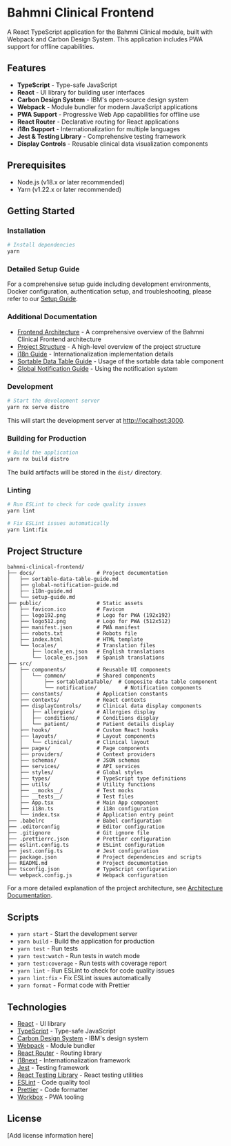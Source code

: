 # Bahmni Clinical Frontend

A React TypeScript application for the Bahmni Clinical module, built with Webpack and Carbon Design System. This application includes PWA support for offline capabilities.

## Features

- **TypeScript** - Type-safe JavaScript
- **React** - UI library for building user interfaces
- **Carbon Design System** - IBM's open-source design system
- **Webpack** - Module bundler for modern JavaScript applications
- **PWA Support** - Progressive Web App capabilities for offline use
- **React Router** - Declarative routing for React applications
- **i18n Support** - Internationalization for multiple languages
- **Jest & Testing Library** - Comprehensive testing framework
- **Display Controls** - Reusable clinical data visualization components

## Prerequisites

- Node.js (v18.x or later recommended)
- Yarn (v1.22.x or later recommended)

## Getting Started

### Installation

```bash
# Install dependencies
yarn
```

### Detailed Setup Guide

For a comprehensive setup guide including development environments, Docker configuration, authentication setup, and troubleshooting, please refer to our [Setup Guide](docs/setup-guide.md).

### Additional Documentation

- [Frontend Architecture](docs/architecture.md) - A comprehensive overview of the Bahmni Clinical Frontend architecture
- [Project Structure](docs/project-structure.md) - A high-level overview of the project structure
- [i18n Guide](docs/i18n-guide.md) - Internationalization implementation details
- [Sortable Data Table Guide](docs/sortable-data-table-guide.md) - Usage of the sortable data table component
- [Global Notification Guide](docs/global-notification-guide.md) - Using the notification system

### Development

```bash
# Start the development server
yarn nx serve distro
```

This will start the development server at [http://localhost:3000](http://localhost:3000).

### Building for Production

```bash
# Build the application
yarn nx build distro
```

The build artifacts will be stored in the `dist/` directory.

### Linting

```bash
# Run ESLint to check for code quality issues
yarn lint

# Fix ESLint issues automatically
yarn lint:fix
```

## Project Structure

```text
bahmni-clinical-frontend/
├── docs/                    # Project documentation
│   ├── sortable-data-table-guide.md
│   ├── global-notification-guide.md
│   ├── i18n-guide.md
│   └── setup-guide.md
├── public/                  # Static assets
│   ├── favicon.ico          # Favicon
│   ├── logo192.png          # Logo for PWA (192x192)
│   ├── logo512.png          # Logo for PWA (512x512)
│   ├── manifest.json        # PWA manifest
│   ├── robots.txt           # Robots file
│   ├── index.html           # HTML template
│   └── locales/             # Translation files
│       ├── locale_en.json   # English translations
│       └── locale_es.json   # Spanish translations
├── src/
│   ├── components/          # Reusable UI components
│   │   └── common/          # Shared components
│   │       ├── sortableDataTable/  # Composite data table component
│   │       └── notification/         # Notification components
│   ├── constants/           # Application constants
│   ├── contexts/            # React contexts
│   ├── displayControls/     # Clinical data display components
│   │   ├── allergies/       # Allergies display
│   │   ├── conditions/      # Conditions display
│   │   └── patient/         # Patient details display
│   ├── hooks/               # Custom React hooks
│   ├── layouts/             # Layout components
│   │   └── clinical/        # Clinical layout
│   ├── pages/               # Page components
│   ├── providers/           # Context providers
│   ├── schemas/             # JSON schemas
│   ├── services/            # API services
│   ├── styles/              # Global styles
│   ├── types/               # TypeScript type definitions
│   ├── utils/               # Utility functions
│   ├── __mocks__/           # Test mocks
│   ├── __tests__/           # Test files
│   ├── App.tsx              # Main App component
│   ├── i18n.ts              # i18n configuration
│   └── index.tsx            # Application entry point
├── .babelrc                 # Babel configuration
├── .editorconfig            # Editor configuration
├── .gitignore               # Git ignore file
├── .prettierrc.json         # Prettier configuration
├── eslint.config.ts         # ESLint configuration
├── jest.config.ts           # Jest configuration
├── package.json             # Project dependencies and scripts
├── README.md                # Project documentation
├── tsconfig.json            # TypeScript configuration
└── webpack.config.js        # Webpack configuration
```

For a more detailed explanation of the project architecture, see [Architecture Documentation](docs/architecture.md).

## Scripts

- `yarn start` - Start the development server
- `yarn build` - Build the application for production
- `yarn test` - Run tests
- `yarn test:watch` - Run tests in watch mode
- `yarn test:coverage` - Run tests with coverage report
- `yarn lint` - Run ESLint to check for code quality issues
- `yarn lint:fix` - Fix ESLint issues automatically
- `yarn format` - Format code with Prettier

## Technologies

- [React](https://react.dev/) - UI library
- [TypeScript](https://www.typescriptlang.org/) - Type-safe JavaScript
- [Carbon Design System](https://carbondesignsystem.com/) - IBM's design system
- [Webpack](https://webpack.js.org/) - Module bundler
- [React Router](https://reactrouter.com/) - Routing library
- [i18next](https://www.i18next.com/) - Internationalization framework
- [Jest](https://jestjs.io/) - Testing framework
- [React Testing Library](https://testing-library.com/docs/react-testing-library/intro/) - React testing utilities
- [ESLint](https://eslint.org/) - Code quality tool
- [Prettier](https://prettier.io/) - Code formatter
- [Workbox](https://developers.google.com/web/tools/workbox) - PWA tooling

## License

[Add license information here]
